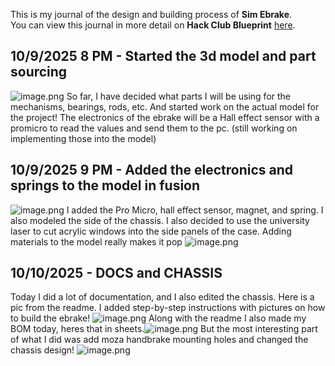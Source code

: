 <!--
  ===================    !!READ THIS NOTICE!!   ====================
  DO NOT edit this file manually. Your changes WILL BE OVERWRITTEN!
  This journal is auto generated and updated by Hack Club Blueprint.
  To edit this file, please edit your journal entries on Blueprint.
  ==================================================================
-->

This is my journal of the design and building process of **Sim Ebrake**.  
You can view this journal in more detail on **Hack Club Blueprint** [here](https://blueprint.hackclub.com/projects/362).


## 10/9/2025 8 PM - Started the 3d model and part sourcing  

![image.png](https://blueprint.hackclub.com/user-attachments/blobs/proxy/eyJfcmFpbHMiOnsiZGF0YSI6MTMxMCwicHVyIjoiYmxvYl9pZCJ9fQ==--a8d30a4551ce408ef164b63d73dfda106e6d0f4f/image.png)
So far, I have decided what parts I will be using for the mechanisms, bearings, rods, etc. And started work on the actual model for the project! The electronics of the ebrake will be a Hall effect sensor with a promicro to read the values and send them to the pc. (still working on implementing those into the model)  

## 10/9/2025 9 PM - Added the electronics and springs to the model in fusion  

![image.png](https://blueprint.hackclub.com/user-attachments/blobs/proxy/eyJfcmFpbHMiOnsiZGF0YSI6MTMxOSwicHVyIjoiYmxvYl9pZCJ9fQ==--f67d352c3d20fe1a24efb18d352a800c48065ef6/image.png)
I added the Pro Micro, hall effect sensor, magnet, and spring. I also modeled the side of the chassis. I also decided to use the university laser to cut acrylic windows into the side panels of the case. Adding materials to the model really makes it pop
![image.png](https://blueprint.hackclub.com/user-attachments/blobs/proxy/eyJfcmFpbHMiOnsiZGF0YSI6MTMyNiwicHVyIjoiYmxvYl9pZCJ9fQ==--319ce6f0b21f5cf3263f8e4ff90d831a44f08cc2/image.png)

  

## 10/10/2025 - DOCS and CHASSIS  

Today I did a lot of documentation, and I also edited the chassis. Here is a pic from the readme. I added step-by-step instructions with pictures on how to build the ebrake! ![image.png](https://blueprint.hackclub.com/user-attachments/blobs/proxy/eyJfcmFpbHMiOnsiZGF0YSI6MTQ2OCwicHVyIjoiYmxvYl9pZCJ9fQ==--528a8e544d26ad5dcf5d0fc1bc4c14451d5e3263/image.png)
Along with the readme I also made my BOM today, heres that in sheets.![image.png](https://blueprint.hackclub.com/user-attachments/blobs/proxy/eyJfcmFpbHMiOnsiZGF0YSI6MTQ2OSwicHVyIjoiYmxvYl9pZCJ9fQ==--6bf0fae586b937d147b6a5689bf713fe5e643f7f/image.png)
But the most interesting part of what I did was add moza handbrake mounting holes and changed the chassis design!
![image.png](https://blueprint.hackclub.com/user-attachments/blobs/proxy/eyJfcmFpbHMiOnsiZGF0YSI6MTQ3MSwicHVyIjoiYmxvYl9pZCJ9fQ==--f19bdf5aa4b5fff704e47c82cfba0db3123b67f0/image.png)
  


